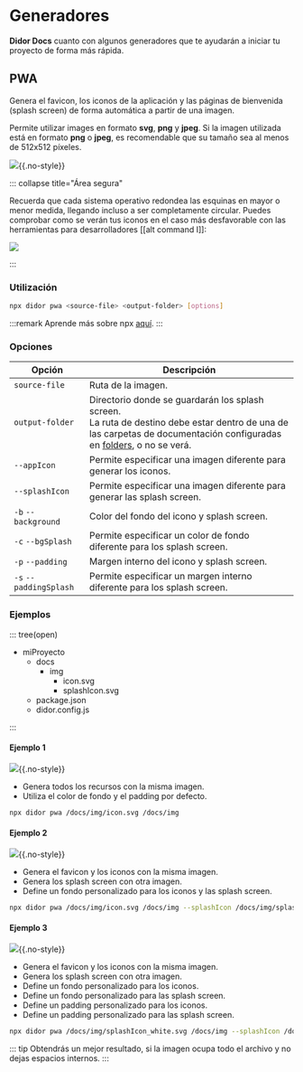 # Generadores

**Didor Docs** cuanto con algunos generadores que te ayudarán a iniciar tu proyecto de forma más rápida.

## PWA

Genera el favicon, los iconos de la aplicación y las páginas de bienvenida (splash screen) de forma automática a partir de una imagen.

Permite utilizar images en formato **svg**, **png** y **jpeg**. Si la imagen utilizada está en formato **png** o **jpeg**, es recomendable que su tamaño sea al menos de 512x512 píxeles.

![](/assets/appIcon.png){{.no-style}}

::: collapse title="Área segura"

Recuerda que cada sistema operativo redondea las esquinas en mayor o menor medida, llegando incluso a ser completamente circular. Puedes comprobar como se verán tus iconos en el caso más desfavorable con las herramientas para desarrolladores [[alt command I]]:

![](/assets/iconSafeArea.png)

:::

### Utilización

```sh
npx didor pwa <source-file> <output-folder> [options]
```

:::remark
Aprende más sobre npx [aquí](https://blog.npmjs.org/post/162869356040/introducing-npx-an-npm-package-runner).
:::

### Opciones

| Opción              | Descripción               |
|---------------------|---------------------------|
| `source-file`       | Ruta de la imagen.        |
| `output-folder`     | Directorio donde se guardarán los splash screen.<br>La ruta de destino debe estar dentro de una de las carpetas de documentación configuradas en [folders](/comenzar/configuracion#folders), o no se verá. |
| `--appIcon`    | Permite especificar una imagen diferente para generar los iconos. |
| `--splashIcon` | Permite especificar una imagen diferente para generar las splash screen. |
| `-b` `--background` | Color del fondo del icono y splash screen. |
| `-c` `--bgSplash`   | Permite especificar un color de fondo diferente para los splash screen. |
| `-p` `--padding`       | Margen interno del icono y splash screen. |
| `-s` `--paddingSplash` | Permite especificar un margen interno diferente para los splash screen. |

### Ejemplos

::: tree(open)

- miProyecto
  - docs
    - img
      - icon.svg
      - splashIcon.svg
  - package.json
  - didor.config.js

:::

#### Ejemplo 1

![](/assets/pwa1.png){{.no-style}}

- Genera todos los recursos con la misma imagen.
- Utiliza el color de fondo y el padding por defecto.

```sh
npx didor pwa /docs/img/icon.svg /docs/img
```

#### Ejemplo 2

![](/assets/pwa2.png){{.no-style}}

- Genera el favicon y los iconos con la misma imagen.
- Genera los splash screen con otra imagen.
- Define un fondo personalizado para los iconos y las splash screen.

```sh
npx didor pwa /docs/img/icon.svg /docs/img --splashIcon /docs/img/splashIcon.svg -b "#E6E6E6"
```

#### Ejemplo 3

![](/assets/pwa3.png){{.no-style}}

- Genera el favicon y los iconos con la misma imagen.
- Genera los splash screen con otra imagen.
- Define un fondo personalizado para los iconos.
- Define un fondo personalizado para las splash screen.
- Define un padding personalizado para los iconos.
- Define un padding personalizado para las splash screen.

```sh
npx didor pwa /docs/img/splashIcon_white.svg /docs/img --splashIcon /docs/img/splashIcon.svg -b "#E6E6E6" -c "linear-gradient(135deg, #F2385D 0%, #760630 100%)" -p "25%" -s "20% 30%"
```

::: tip
Obtendrás un mejor resultado, si la imagen ocupa todo el archivo y no dejas espacios internos.
:::
